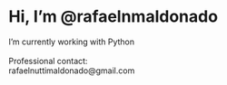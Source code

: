 <h1>Hi, I’m @rafaelnmaldonado</h1> 
<p1>I’m currently working with Python<br><br>
Professional contact: <br> rafaelnuttimaldonado@gmail.com</p1>
